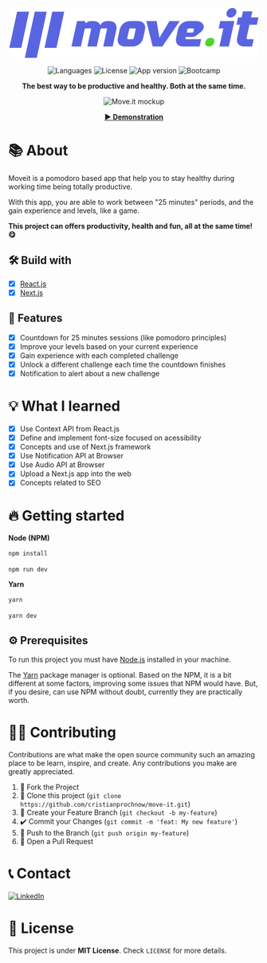 <div align="center">

  ![Move.it][logo]

  ![Languages][languages-shield]
  ![License][license-shield]
  ![App version][version-shield]
  ![Bootcamp][nlw-shield]

  **The best way to be productive and healthy. Both at the same time.**

  ![Move.it mockup][demonstration]

  **[▶ Demonstration][move-it-url]**

</div>

# 📚 About
Moveit is a pomodoro based app that help you to stay healthy during working time being totally productive.

With this app, you are able to work between "25 minutes" periods, and the gain experience and levels, like a game.

**This project can offers productivity, health and fun, all at the same time! 😋**

## 🛠 Build with

- [x] [React.js][reactjs]
- [x] [Next.js][nextjs]

## 📑 Features

- [x] Countdown for 25 minutes sessions (like pomodoro principles)
- [x] Improve your levels based on your current experience
- [x] Gain experience with each completed challenge
- [x] Unlock a different challenge each time the countdown finishes
- [x] Notification to alert about a new challenge

# 💡 What I learned

- [x] Use Context API from React.js
- [x] Define and implement font-size focused on acessibility
- [x] Concepts and use of Next.js framework
- [x] Use Notification API at Browser
- [x] Use Audio API at Browser
- [x] Upload a Next.js app into the web
- [x] Concepts related to SEO

# 🔥 Getting started
**Node (NPM)**
```
npm install

npm run dev
```
**Yarn**
```
yarn

yarn dev
```

## ⚙ Prerequisites
To run this project you must have [Node.js][nodejs] installed in your machine.

The [Yarn][yarnjs] package manager is optional. Based on the NPM, it is a bit different at some factors, improving some issues that NPM would have. But, if you desire, can use NPM without doubt, currently they are practically worth.

# 🤟🏼 Contributing
Contributions are what make the open source community such an amazing place to be learn, inspire, and create. Any contributions you make are greatly appreciated.

1. 🍴 Fork the Project
2. 👯 Clone this project (`git clone https://github.com/cristianprochnow/move-it.git`)
3. 🔀 Create your Feature Branch (`git checkout -b my-feature`)
4. ✔️ Commit your Changes (`git commit -m 'feat: My new feature'`)
5. 📌 Push to the Branch (`git push origin my-feature`)
6. 🔁 Open a Pull Request

# 📞 Contact
[![LinkedIn][linkedin-shield]][linkedin-url]

# 📜 License
This project is under **MIT License**. Check `LICENSE` for more details.

[logo]: ./public/logo-full.svg
[move-it-url]: https://move-it-now.vercel.app/
[languages-shield]: https://shields.io/github/languages/count/cristianprochnow/move-it?style=flat&color=5965E0
[license-shield]: https://shields.io/github/license/cristianprochnow/move-it?style=flat&color=5965E0
[nlw-shield]: https://img.shields.io/static/v1?label=next%20level%20week&message=4&color=5965E0
[version-shield]: https://img.shields.io/static/v1?label=version&message=2&color=4CD62B
[reactjs]: https://reactjs.org/
[nextjs]: https://nextjs.org/
[nodejs]: https://nodejs.org/
[yarnjs]: https://yarnpkg.com/
[linkedin-shield]: https://img.shields.io/badge/-Cristian_Prochnow-black.svg?e&logo=linkedin&colorB=0077b4
[linkedin-url]: https://www.linkedin.com/in/cristianprochnow
[demonstration]: ./.github/app.gif
